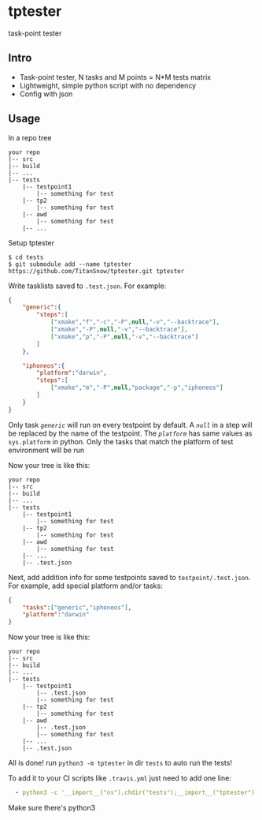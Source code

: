# tptester
task-point tester

## Intro
* Task-point tester, N tasks and M points = N*M tests matrix
* Lightweight, simple python script with no dependency
* Config with json

## Usage
In a repo tree
```
your repo
|-- src
|-- build
|-- ...
|-- tests
    |-- testpoint1
        |-- something for test
    |-- tp2
        |-- something for test
    |-- awd
        |-- something for test
    |-- ...
```

Setup tptester

```console
$ cd tests
$ git submodule add --name tptester https://github.com/TitanSnow/tptester.git tptester
```

Write tasklists saved to `.test.json`. For example:

```json
{
    "generic":{
        "steps":[
            ["xmake","f","-c","-P",null,"-v","--backtrace"],
            ["xmake","-P",null,"-v","--backtrace"],
            ["xmake","p","-P",null,"-v","--backtrace"]
        ]
    },

    "iphoneos":{
        "platform":"darwin",
        "steps":[
            ["xmake","m","-P",null,"package","-p","iphoneos"]
        ]
    }
}
```

Only task *`generic`* will run on every testpoint by default. A *`null`* in a step will be replaced by the name of the testpoint. The *`platform`* has same values as `sys.platform` in python. Only the tasks that match the platform of test environment will be run

Now your tree is like this:
```
your repo
|-- src
|-- build
|-- ...
|-- tests
    |-- testpoint1
        |-- something for test
    |-- tp2
        |-- something for test
    |-- awd
        |-- something for test
    |-- ...
    |-- .test.json
```

Next, add addition info for some testpoints saved to `testpoint/.test.json`. For example, add special platform and/or tasks:

```json
{
    "tasks":["generic","iphoneos"],
    "platform":"darwin"
}
```

Now your tree is like this:
```
your repo
|-- src
|-- build
|-- ...
|-- tests
    |-- testpoint1
        |-- .test.json
        |-- something for test
    |-- tp2
        |-- something for test
    |-- awd
        |-- .test.json
        |-- something for test
    |-- ...
    |-- .test.json
```

All is done! run `python3 -m tptester` in dir `tests` to auto run the tests!

To add it to your CI scripts like `.travis.yml` just need to add one line:
```yaml
  - python3 -c '__import__("os").chdir("tests");__import__("tptester").auto_test()'
```

Make sure there's python3
